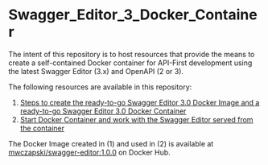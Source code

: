 # Swagger_Editor_3_Docker_Container

The intent of this repository is to host resources that provide the means to create a self-contained Docker container for API-First development using the latest Swagger Editor (3.x) and OpenAPI (2 or 3).

The following resources are available in this repository:

1. [Steps to create the ready-to-go Swagger Editor 3.0 Docker Image and a ready-to-go Swagger Editor 3.0 Docker Container](Swagger_Editor_Docker_Container_for_API-First_Development.md)
2. [Start Docker Container and work with the Swagger Editor served from the container](How_To_Use_Swagger_Editor_Docker_Image.md)

The Docker Image created in (1) and used in (2) is available at [mwczapski/swagger-editor:1.0.0](https://hub.docker.com/r/mwczapski/swagger_editor) on Docker Hub.
